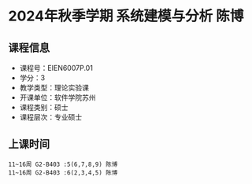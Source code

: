 # 2024年秋季学期 系统建模与分析 陈博






## 课程信息

- 课程号：EIEN6007P.01
- 学分：3
- 教学类型：理论实验课
- 开课单位：软件学院苏州
- 课程类别：硕士
- 课程层次：专业硕士

## 上课时间

```
11~16周 G2-B403 :5(6,7,8,9) 陈博
11~16周 G2-B403 :6(2,3,4,5) 陈博
```

